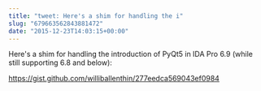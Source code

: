 ```yaml
---
title: "tweet: Here's a shim for handling the i"
slug: "679663562843881472"
date: "2015-12-23T14:03:15+00:00"
---
```

Here's a shim for handling the introduction of PyQt5 in IDA Pro 6.9 (while still supporting 6.8 and below):

https://gist.github.com/williballenthin/277eedca569043ef0984